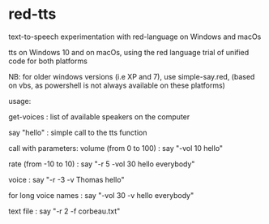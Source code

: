 # red-tts
text-to-speech experimentation with red-language on Windows and macOs

tts on Windows 10 and on macOs, using the red language
trial of unified code for both platforms

NB: for older windows versions (i.e XP and 7), use simple-say.red, (based on vbs, as powershell is not always available on these platforms) 

usage:

get-voices : list of available speakers on the computer

say "hello" : simple call to the tts function

call with parameters:
volume (from 0 to 100) :
say "-vol 10  hello"

rate (from -10 to 10) :
say "-r 5 -vol 30 hello everybody"

voice :
say "-r -3 -v Thomas hello" 

for long voice names :
say "-vol 30  -v <Microsoft Zira Desktop> hello everybody"

text file :
say "-r 2 -f corbeau.txt"
